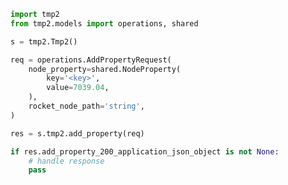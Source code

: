 <!-- Start SDK Example Usage -->


```python
import tmp2
from tmp2.models import operations, shared

s = tmp2.Tmp2()

req = operations.AddPropertyRequest(
    node_property=shared.NodeProperty(
        key='<key>',
        value=7039.04,
    ),
    rocket_node_path='string',
)

res = s.tmp2.add_property(req)

if res.add_property_200_application_json_object is not None:
    # handle response
    pass
```
<!-- End SDK Example Usage -->